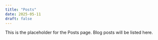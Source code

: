 ```yaml
---
title: "Posts"
date: 2025-05-11
draft: false
---
```


This is the placeholder for the Posts page.
Blog posts will be listed here.
